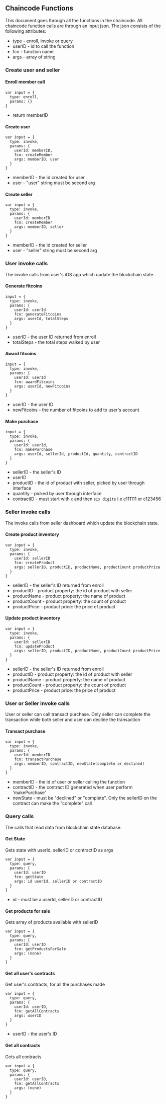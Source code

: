 ## Chaincode Functions

This document goes through all the functions in the chaincode. All chaincode function calls are through an input json. The json consists of the following attributes:

* type - enroll, invoke or query
* userID - id to call the function
* fcn - function name
* args - array of string


### Create user and seller

#### Enroll member call
```
var input = {
  type: enroll,
  params: {}
}
```
- return memberID

#### Create user
```
var input = {
  type: invoke,
  params: {
    userId: memberID,
    fcn: createMember
    args: memberID, user
  }
}
```
- memberID - the id created for user
- user - "user" string must be second arg

#### Create seller
```
var input = {
  type: invoke,
  params: {
    userId: memberID
    fcn: createMember
    args: memberID, seller
  }
}
```
- memberID - the id created for seller
- user - "seller" string must be second arg

### User invoke calls

The invoke calls from user's iOS app which update the blockchain state.

#### Generate fitcoins
```
input = {
  type: invoke,
  params: {
    userId: userId
    fcn: generateFitcoins
    args: userId, totalSteps
  }
}
```
- userID - the user ID returned from enroll
- totalSteps - the total steps walked by user

#### Award fitcoins
```
input = {
  type: invoke,
  params: {
    userId: userId
    fcn: awardFitcoins
    args: userId, newFitcoins
  }
}
```
- userID - the user ID
- newFitcoins - the number of fitcoins to add to user's account

#### Make purchase
```
input = {
  type: invoke,
  params: {
    userId: userId,
    fcn: makePurchase
    args: userId, sellerId, productId, quantity, contractID
  }
}
```

- sellerID - the seller's ID
- userID
- productID - the id of product with seller, picked by user through interface
- quantity - picked by user through interface
- contractID - must start with `c` and then `six digits` i.e c111111 or c123456


### Seller invoke calls

The invoke calls from seller dashboard which update the blockchain state.

#### Create product inventory
```
var input = {
  type: invoke,
  params: {
    userId: sellerID
    fcn: createProduct
    args: sellerID, productID, productName, productCount productPrice
  }
}
```
- sellerID - the seller's ID returned from enroll
- productID - product property: the id of product with seller
- productName - product property: the name of product
- productCount - product property: the count of product
- productPrice - product price: the price of product

#### Update product inventory
```
var input = {
  type: invoke,
  params: {
    userId: sellerID
    fcn: updateProduct
    args: sellerID, productID, productName, productCount productPrice
  }
}
```
- sellerID - the seller's ID returned from enroll
- productID - product property: the id of product with seller
- productName - product property: the name of product
- productCount - product property: the count of product
- productPrice - product price: the price of product

### User or Seller invoke calls

User or seller can call transact purchase.  Only seller can complete the transaction while both seller and user can decline the transaction

#### Transact purchase
```
var input = {
  type: invoke,
  params: {
    userId: memberID
    fcn: transactPurchase
    args: memberID, contractID, newState(complete or declined)
  }
}
```

- memberID - the id of user or seller calling the function
- contractID - the contract ID generated when user perform 'makePurchase'
- newState - must be "declined" or "complete". Only the sellerID on the contract can make the "complete" call


### Query calls

The calls that read data from blockchain state database.

#### Get State
Gets state with userId, sellerID or contractID as args
```
var input = {
  type: query,
  params: {
    userId: userID
    fcn: getState
    args: id userId, sellerID or contractID
  }
}
```
- id - must be a userId, sellerID or contractID

#### Get products for sale
Gets array of products available with sellerID
```
var input = {
  type: query,
  params: {
    userId: userID
    fcn: getProductsForSale
    args: (none)
  }
}
```

#### Get all user's contracts
Get user's contracts, for all the purchases made
```
var input = {
  type: query,
  params: {
    userId: userID,
    fcn: getAllContracts
    args: userID
  }
}
```
- userID - the user's ID

#### Get all contracts
Gets all contracts
```
var input = {
  type: query,
  params: {
    userId: userID,
    fcn: getAllContracts
    args: (none)
  }
}
```
